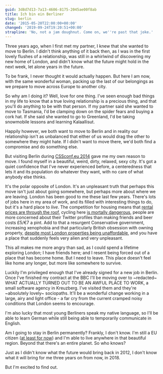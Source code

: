 ```yaml
---
guid: 3d8d7d13-7a13-4606-8175-2045ae00f8ab
title: Ich bin ein Berliner
slug: berlin
date: '2015-05-20T22:00:00+00:00'
changed: '2019-09-24T19:20:51+00:00'
strapline: 'No, not a jam doughnut. Come on, we''re past that joke.'
---
```


Three years ago, when I first met my partner, I knew that she wanted to move to Berlin. I didn't think anything of it back then, as I was in the first lovely flushes of a relationship, was still in a whirlwind of discovering my new home of London, and didn't know what the future might hold in the next week, let alone years in the future.

To be frank, I never thought it would actually happen. But here I am now, with the same wonderful woman, packing up the last of our belongings as we prepare to move across Europe to another city. 

So why am I doing it? Well, love for one thing. I've seen enough bad things in my life to know that a true loving relationship is a precious thing, and that you'll do anything to be with that person. If my partner said she wanted to move to Tasmania, I'd be clamping down on the spider fears and buying a cork hat. If she said she wanted to go to Greenland, I'd be taking snowmobile lessons and learning Kalaallisut. 

Happily however, we both want to move to Berlin and in reality our relationship isn't as unbalanced that either of us would drag the other to somewhere they might hate. If I didn't want to move there, we'd both find a compromise and do something else. 

But visiting Berlin during [CSSconf.eu 2014](http://2014.cssconf.eu) gave me my own reason to move. I found myself in a beautiful, weird, dirty, relaxed, sexy city. It's got a quiet confidence that I've never experienced before, a centeredness that lets it and its population do whatever they want, with no care of what anybody else thinks.

It's the polar opposite of London. It's an unpleasant truth that perhaps this move isn't just about going somewhere, but perhaps more about where we are leaving. London has been good to me these last few years. There's lots of jobs here in my area of work, and its filled with interesting things to do, but it's a hard place to *live*. The competition for housing means that [rental prices are through the roof](http://www.theguardian.com/money/2014/jan/27/renting-london-costs-twice-elsewhere), cycling here [is mortally dangerous](http://en.wikipedia.org/wiki/Cycling_in_London#2013_deaths), people are more concerned about their Twitter profiles than making friends and beer costs £5/€7 a pint. Add to that a resurgent Conservative government, increasing xenophobia and that particularly British obsession with owning property, [despite most London properties being unaffordable](http://www.huffingtonpost.co.uk/2015/05/01/london-house-prices_n_7187450.html), and you have a place that suddenly feels very alien and very unpleasant.

This all makes me more angry than sad, as I could spend a lifetime exploring London; I have friends here; and I resent being forced out of a place that has become home. But I need to leave. This place doesn't feel like home any longer, but more like somewhere to survive. 

Luckily I'm privileged enough that I've already signed for a new job in Berlin. Once I've finished my contract at the BBC I'll be moving over to ~redacted~ WHAT ACTUALLY TURNED OUT TO BE AN AWFUL PLACE TO WORK, a small software agency in Kreuzberg. I've visited them and they're ~absolutely lovely~ sociopaths. It'll be a wonderful change working in a large, airy and light office - a far cry from the current cramped noisy conditions that London seems to encourage. 

I'm also lucky that most young Berliners speak my native language, so I'll be able to learn German while still being able to temporarily communicate in English.

Am I going to stay in Berlin permanently? Frankly, I don't know. I'm still a EU citizen ([at least for now](http://en.wikipedia.org/wiki/Proposed_referendum_on_United_Kingdom_membership_of_the_European_Union)) and I'm able to live anywhere in that beautiful region. Beyond that there's an entire planet. So who knows? 

Just as I didn't know what the future would bring back in 2012, I don't know what it will bring for me three years on from now, in 2018. 

But I'm excited to find out.
